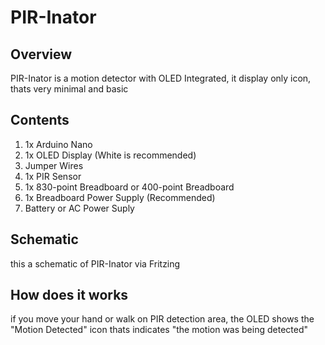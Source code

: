 # PIR-Inator

## Overview
PIR-Inator is a motion detector with OLED Integrated, it display only icon, thats very minimal and basic

## Contents
1. 1x Arduino Nano
2. 1x OLED Display (White is recommended)
3. Jumper Wires
4. 1x PIR Sensor
5. 1x 830-point Breadboard or 400-point Breadboard
5. 1x Breadboard Power Supply (Recommended)
6. Battery or AC Power Suply

## Schematic
this a schematic of PIR-Inator via Fritzing



## How does it works

if you move your hand or walk on PIR detection area, the OLED shows the "Motion Detected" icon thats indicates "the motion was being detected"